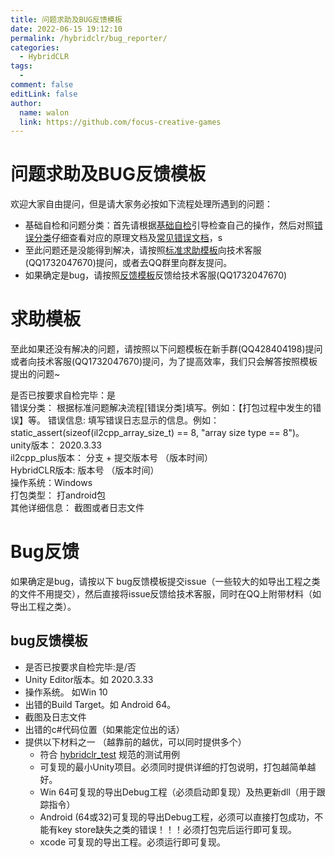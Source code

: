 ```yaml
---
title: 问题求助及BUG反馈模板
date: 2022-06-15 19:12:10
permalink: /hybridclr/bug_reporter/
categories:
  - HybridCLR
tags:
  -  
comment: false
editLink: false
author: 
  name: walon
  link: https://github.com/focus-creative-games
---
```

# 问题求助及BUG反馈模板

欢迎大家自由提问，但是请大家务必按如下流程处理所遇到的问题：  
- 基础自检和问题分类：首先请根据[基础自检](/hybridclr/problem_solving/)引导检查自己的操作，然后对照[错误分类](/hybridclr/problem_solving/)仔细查看对应的原理文档及[常见错误文档](/hybridclr/common_errors/)，s
- 至此问题还是没能得到解决，请按照[标准求助模板](#求助模板)向技术客服(QQ1732047670)提问，或者去QQ群里向群友提问。
- 如果确定是bug，请按照[反馈模板](#bug反馈)反馈给技术客服(QQ1732047670)


# 求助模板
至此如果还没有解决的问题，请按照以下问题模板在新手群(QQ428404198)提问或者向技术客服(QQ1732047670)提问，为了提高效率，我们只会解答按照模板提出的问题~

是否已按要求自检完毕：是  
错误分类： 根据标准问题解决流程[错误分类]填写。例如：【打包过程中发生的错误】等。
错误信息: 填写错误日志显示的信息。例如：static_assert(sizeof(il2cpp_array_size_t) == 8, "array size type == 8")。
unity版本： 2020.3.33  
il2cpp_plus版本： 分支 + 提交版本号 （版本时间）  
HybridCLR版本: 版本号 （版本时间）  
操作系统：Windows  
打包类型： 打android包  
其他详细信息： 截图或者日志文件  

# Bug反馈

如果确定是bug，请按以下 bug反馈模板提交issue（一些较大的如导出工程之类的文件不用提交），然后直接将issue反馈给技术客服，同时在QQ上附带材料（如导出工程之类）。

## bug反馈模板

- 是否已按要求自检完毕:是/否
- Unity Editor版本。如 2020.3.33
- 操作系统。 如Win 10
- 出错的Build Target。如 Android 64。
- 截图及日志文件
- 出错的c#代码位置（如果能定位出的话）
- 提供以下材料之一 （越靠前的越优，可以同时提供多个）
  - 符合 [hybridclr_test](https://github.com/focus-creative-games/hybridclr_test) 规范的测试用例
  - 可复现的最小Unity项目。必须同时提供详细的打包说明，打包越简单越好。
  - Win 64可复现的导出Debug工程（必须启动即复现）及热更新dll（用于跟踪指令）
  - Android (64或32)可复现的导出Debug工程，必须可以直接打包成功，不能有key store缺失之类的错误！！！必须打包完后运行即可复现。
  - xcode 可复现的导出工程。必须运行即可复现。
